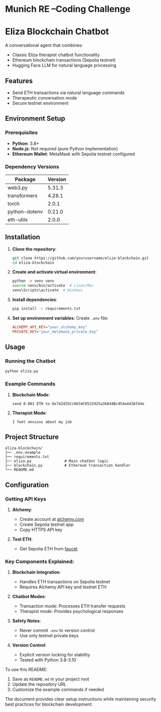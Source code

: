 # Munich RE –Coding Challenge

# Eliza Blockchain Chatbot

A conversational agent that combines:
- Classic Eliza therapist chatbot functionality
- Ethereum blockchain transactions (Sepolia testnet)
- Hugging Face LLM for natural language processing

## Features
- Send ETH transactions via natural language commands
- Therapeutic conversation mode
- Secure testnet environment

## Environment Setup

### Prerequisites
- **Python**: 3.8+
- **Node.js**: Not required (pure Python implementation)
- **Ethereum Wallet**: MetaMask with Sepolia testnet configured

### Dependency Versions
| Package | Version |
|---------|---------|
| web3.py | 5.31.3 |
| transformers | 4.28.1 |
| torch | 2.0.1 |
| python-dotenv | 0.21.0 |
| eth-utils | 2.0.0 |

## Installation

1. **Clone the repository**:
   ```bash
   git clone https://github.com/yourusername/eliza-blockchain.git
   cd eliza-blockchain
   ```

2. **Create and activate virtual environment**:
   ```bash
   python -m venv venv
   source venv/bin/activate  # Linux/Mac
   venv\Scripts\activate  # Windows
   ```

3. **Install dependencies**:
   ```bash
   pip install -r requirements.txt
   ```

4. **Set up environment variables**:
   Create `.env` file:
   ```ini
   ALCHEMY_API_KEY="your_alchemy_key"
   PRIVATE_KEY="your_metamask_private_key"
   ```

## Usage

### Running the Chatbot
```bash
python eliza.py
```

### Example Commands
1. **Blockchain Mode**:
   ```
   send 0.001 ETH to 0x742d35Cc6634C0532925a3b844Bc454e4438f44e
   ```

2. **Therapist Mode**:
   ```
   I feel anxious about my job
   ```

## Project Structure
```
eliza-blockchain/
├── .env.example
├── requirements.txt
├── eliza.py               # Main chatbot logic
├── blockchain.py          # Ethereum transaction handler
└── README.md
```

## Configuration

### Getting API Keys
1. **Alchemy**:
   - Create account at [alchemy.com](https://www.alchemy.com/)
   - Create Sepolia testnet app
   - Copy HTTPS API key

2. **Test ETH**:
   - Get Sepolia ETH from [faucet](https://sepoliafaucet.com)


### Key Components Explained:

1. **Blockchain Integration**:
   - Handles ETH transactions on Sepolia testnet
   - Requires Alchemy API key and testnet ETH

2. **Chatbot Modes**:
   - Transaction mode: Processes ETH transfer requests
   - Therapist mode: Provides psychological responses

3. **Safety Notes**:
   - Never commit `.env` to version control
   - Use only testnet private keys

4. **Version Control**:
   - Explicit version locking for stability
   - Tested with Python 3.8-3.10

To use this README:
1. Save as `README.md` in your project root
2. Update the repository URL
3. Customize the example commands if needed

The document provides clear setup instructions while maintaining security best practices for blockchain development.
